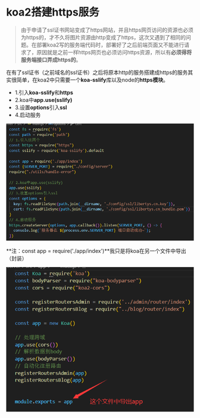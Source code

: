 # koa2搭建https服务

> 由于申请了ssl证书网站变成了https网站，并且https网页访问的资源也必须为https的，才不久将图片资源由http变成了https，这次又遇到了相同的问题。在部署koa2写的服务端代码时，部署好了之后前端页面又不能进行请求了，原因就是之前一样https网页也必须访问https资源，所以有**必须得将服务端接口弄成https的**。

​	在有了ssl证书（之前域名的ssl证书）之后将原本http的服务搭建成https的服务其实很简单，在koa2中只需要一个**koa-sslify**库以及node的**https模块**。

* 1.引入**koa-sslify**和**https**
* 2.koa中**app.use(sslify)**
* 3.设置**options**引入**ssl**
* 4.启动服务

![image-20230510234336125](./image/koa搭建https.png)

**注：const app = require('./app/index')**我只是将koa在另一个文件中导出（封装）

![image-20230510234541600](./image/koa搭建https2.png)